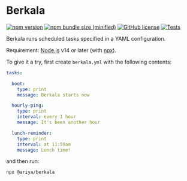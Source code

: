 # Berkala

[![npm version](https://img.shields.io/npm/v/@ariya/berkala)](https://www.npmjs.com/package/@ariya/berkala)
[![npm bundle size (minified)](https://img.shields.io/bundlephobia/min/@ariya/berkala.svg)](https://bundlephobia.com/result?p=@ariya/berkala)
[![GitHub license](https://img.shields.io/github/license/ariya/berkala)](https://github.com/ariya/berkala/blob/main/LICENSE)
[![Tests](https://github.com/ariya/berkala/workflows/Tests/badge.svg)](https://github.com/ariya/berkala/actions)


Berkala runs scheduled tasks specified in a YAML configuration.

Requirement: [Node.js](https://nodejs.org/) v14 or later (with [npx](https://www.npmjs.com/package/npx)).

To give it a try, first create `berkala.yml` with the following contents:

```yml
tasks:

  boot:
    type: print
    message: Berkala starts now

  hourly-ping:
    type: print
    interval: every 1 hour
    message: It's been another hour

  lunch-reminder:
    type: print
    interval: at 11:59am
    message: Lunch time!
```

and then run:

```bash
npx @ariya/berkala
```

